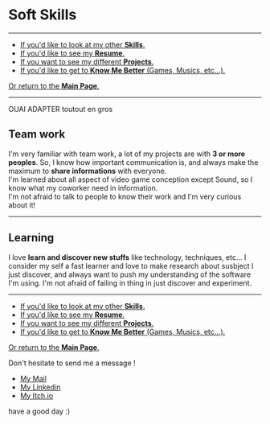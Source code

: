 
# **Soft Skills**

***

- [If you'd like to look at my other **Skills**.](MySkills.md)
- [If you'd like to see my **Resume**.](../Documents/AussantMarin_CV.pdf)
- [If you want to see my different **Projects**.](../Projects/MyProjects.md)
- [If you'd like to get to **Know Me Better** (Games, Musics, etc...).](../WhatILike/WhatILike.md)

[Or return to the **Main Page**.](../README.md)

***

OUAI ADAPTER toutout en gros

## **Team work**

I'm very familiar with team work, a lot of my projects are with **3 or more peoples**. So, I know how important communication is, and always make the maximum to **share informations** with everyone.   
I'm learned about all aspect of video game conception except Sound, so I know what my coworker need in information.  
I'm not afraid to talk to people to know their work and I'm very curious about it!

***

## **Learning**

I love **learn and discover new stuffs** like technology, techniques, etc... I consider my self a fast learner and love to make research about susbject I just discover, and always want to push my understanding of the software I'm using.
I'm not afraid of failing in thing in just discover and experiment.


***

- [If you'd like to look at my other **Skills**.](MySkills.md)
- [If you'd like to see my **Resume**.](../Documents/AussantMarin_CV.pdf)
- [If you want to see my different **Projects**.](../Projects/MyProjects.md)
- [If you'd like to get to **Know Me Better** (Games, Musics, etc...).](../WhatILike/WhatILike.md)

[Or return to the **Main Page**.](../README.md)

Don't hesitate to send me a message !

* [My Mail](mailto:marin.aussant@gmail.com)
* [My Linkedin](https://www.linkedin.com/in/marin-aussant-623254229/)
* [My Itch.io](https://marinaussant.itch.io/)

have a good day :)